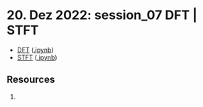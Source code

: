 #  20. Dez 2022: session_07 DFT | STFT

- [DFT](/topics/dft.md) ([.ipynb](/topics/dft.ipynb))
- [STFT](/topics/stft.md) ([.ipynb](/topics/stft.ipynb))

## Resources
1. 
